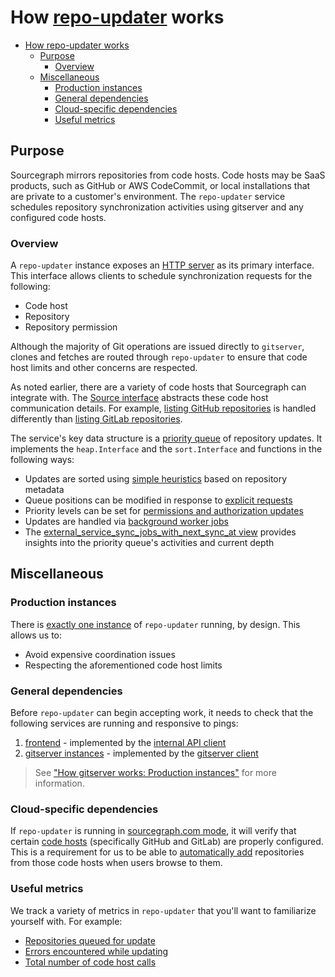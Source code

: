 # How [repo-updater](https://sourcegraph.com/github.com/sourcegraph/sourcegraph@737e98fe5a1c329fd2b8f1366f931941042b5671/-/tree/cmd/repo-updater) works
- [How repo-updater works](#how-repo-updater-works)
  - [Purpose](#purpose)
    - [Overview](#overview)
  - [Miscellaneous](#miscellaneous)
    - [Production instances](#production-instances)
    - [General dependencies](#general-dependencies)
    - [Cloud-specific dependencies](#cloud-specific-dependencies)
    - [Useful metrics](#useful-metrics)


## Purpose

Sourcegraph mirrors repositories from code hosts. Code hosts may be SaaS products, such as GitHub or AWS CodeCommit, or local installations that are private to a customer's environment. The `repo-updater` service schedules repository synchronization activities using gitserver and any configured code hosts.

### Overview

A `repo-updater` instance exposes an [HTTP server](https://sourcegraph.com/github.com/sourcegraph/sourcegraph@737e98fe5a1c329fd2b8f1366f931941042b5671/-/blob/cmd/repo-updater/repoupdater/server.go?L70-80) as its primary interface. This interface allows clients to schedule synchronization requests for the following:

* Code host
* Repository
* Repository permission

Although the majority of Git operations are issued directly to `gitserver`, clones and fetches are routed through `repo-updater` to ensure that code host limits and other concerns are respected.

As noted earlier, there are a variety of code hosts that Sourcegraph can integrate with. The [Source interface](https://sourcegraph.com/github.com/sourcegraph/sourcegraph@737e98fe5a1c329fd2b8f1366f931941042b5671/-/blob/internal/repos/sources.go?L82-90) abstracts these code host communication details. For example, [listing GitHub repositories](https://sourcegraph.com/github.com/sourcegraph/sourcegraph@737e98fe5a1c329fd2b8f1366f931941042b5671/-/blob/internal/repos/github.go?L204-224) is handled differently than [listing GitLab repositories](https://sourcegraph.com/github.com/sourcegraph/sourcegraph@737e98fe5a1c329fd2b8f1366f931941042b5671/-/blob/internal/repos/gitlab.go?L229-340).

The service's key data structure is a [priority queue](https://sourcegraph.com/github.com/sourcegraph/sourcegraph@737e98fe5a1c329fd2b8f1366f931941042b5671/-/blob/internal/repos/scheduler.go?L509-551) of repository updates. It implements the `heap.Interface` and the `sort.Interface` and functions in the following ways:

* Updates are sorted using [simple heuristics](https://sourcegraph.com/github.com/sourcegraph/sourcegraph@737e98fe5a1c329fd2b8f1366f931941042b5671/-/blob/internal/repos/scheduler.go?L609-622) based on repository metadata
* Queue positions can be modified in response to [explicit requests](https://sourcegraph.com/github.com/sourcegraph/sourcegraph@737e98fe5a1c329fd2b8f1366f931941042b5671/-/blob/internal/repos/scheduler.go?L368-377)
* Priority levels can be set for [permissions and authorization updates](https://sourcegraph.com/github.com/sourcegraph/sourcegraph@737e98fe5a1c329fd2b8f1366f931941042b5671/-/blob/enterprise/cmd/repo-updater/internal/authz/request_queue.go?L9-12)
* Updates are handled via [background worker jobs](https://sourcegraph.com/github.com/sourcegraph/sourcegraph@737e98fe5a1c329fd2b8f1366f931941042b5671/-/blob/internal/repos/sync_worker.go?L32-94)
* The [external_service_sync_jobs_with_next_sync_at view](https://sourcegraph.com/github.com/sourcegraph/sourcegraph@737e98fe5a1c329fd2b8f1366f931941042b5671/-/blob/internal/repos/sync_worker.go?L67) provides insights into the priority queue's activities and current depth

## Miscellaneous

### Production instances

There is [exactly one instance](https://sourcegraph.com/github.com/sourcegraph/deploy-sourcegraph-dot-com@ec7effbc9491e3ee0c77c3d70ac3f2eb8cb34837/-/blob/base/repo-updater/repo-updater.Deployment.yaml?L17) of `repo-updater` running, by design. This allows us to:

* Avoid expensive coordination issues
* Respecting the aforementioned code host limits

### General dependencies

Before `repo-updater` can begin accepting work, it needs to check that the following services are running and responsive to pings:

1. [frontend](https://sourcegraph.com/github.com/sourcegraph/sourcegraph@737e98fe5a1c329fd2b8f1366f931941042b5671/-/blob/cmd/repo-updater/shared/main.go?L111-114) - implemented by the [internal API client](https://sourcegraph.com/github.com/sourcegraph/sourcegraph@737e98fe5a1c329fd2b8f1366f931941042b5671/-/blob/internal/api/internal_client.go?L39-81)
2. [gitserver instances](https://sourcegraph.com/github.com/sourcegraph/sourcegraph@737e98fe5a1c329fd2b8f1366f931941042b5671/-/blob/cmd/repo-updater/shared/main.go?L116-119) - implemented by the [gitserver client](https://sourcegraph.com/github.com/sourcegraph/sourcegraph@737e98fe5a1c329fd2b8f1366f931941042b5671/-/blob/internal/gitserver/client.go?L445-458)

> See ["How gitserver works: Production instances"](how-gitserver-works.md#production-instances) for more information.

### Cloud-specific dependencies

If `repo-updater` is running in [sourcegraph.com mode](https://sourcegraph.com/github.com/sourcegraph/sourcegraph@737e98fe5a1c329fd2b8f1366f931941042b5671/-/blob/cmd/repo-updater/shared/main.go?L188-231), it will verify that certain [code hosts](https://sourcegraph.com/github.com/sourcegraph/sourcegraph@737e98fe5a1c329fd2b8f1366f931941042b5671/-/blob/internal/types/types.go?L452-466) (specifically GitHub and GitLab) are properly configured. This is a requirement for us to be able to [automatically add](https://sourcegraph.com/github.com/sourcegraph/sourcegraph@737e98fe5a1c329fd2b8f1366f931941042b5671/-/blob/cmd/frontend/backend/repos.go?L63-97) repositories from those code hosts when users browse to them.

### Useful metrics

We track a variety of metrics in `repo-updater` that you'll want to familiarize yourself with. For example:

- [Repositories queued for update](https://sourcegraph.com/github.com/sourcegraph/sourcegraph@737e98fe5a1c329fd2b8f1366f931941042b5671/-/blob/internal/repos/metrics.go?L88-91)
- [Errors encountered while updating](https://sourcegraph.com/github.com/sourcegraph/sourcegraph@737e98fe5a1c329fd2b8f1366f931941042b5671/-/blob/internal/repos/metrics.go?L63-66)
- [Total number of code host calls](https://sourcegraph.com/github.com/sourcegraph/sourcegraph@737e98fe5a1c329fd2b8f1366f931941042b5671/-/blob/internal/repos/observability.go?L211-214)
